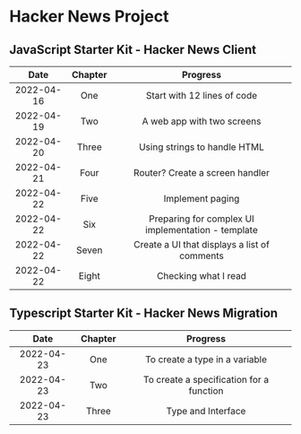 # Hacker News Project

## JavaScript Starter Kit - Hacker News Client

|    Date    | Chapter |                      Progress                      |
| :--------: | :-----: | :------------------------------------------------: |
| 2022-04-16 |   One   |            Start with 12 lines of code             |
| 2022-04-19 |   Two   |             A web app with two screens             |
| 2022-04-20 |  Three  |            Using strings to handle HTML            |
| 2022-04-21 |  Four   |          Router? Create a screen handler           |
| 2022-04-22 |  Five   |                  Implement paging                  |
| 2022-04-22 |   Six   | Preparing for complex UI implementation - template |
| 2022-04-22 |  Seven  |    Create a UI that displays a list of comments    |
| 2022-04-22 |  Eight  |                Checking what I read                |

## Typescript Starter Kit - Hacker News Migration

|    Date    | Chapter |                 Progress                 |
| :--------: | :-----: | :--------------------------------------: |
| 2022-04-23 |   One   |      To create a type in a variable      |
| 2022-04-23 |   Two   | To create a specification for a function |
| 2022-04-23 |  Three  |            Type and Interface            |

